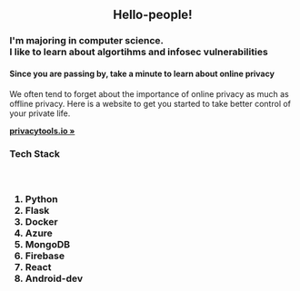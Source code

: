   <h2 style="text-align: center;">Hello-people!</h2>
  <h3>I'm majoring in computer science.<br>I like to learn about algortihms and infosec vulnerabilities</h3>
   <h4>Since you are passing by, take a minute to learn about online privacy</h4>

  <p style="text-align: center;">
  <p>
    We often tend to forget about the importance of online privacy as much as offline privacy. Here is a website to get you started to take better control of your private life.
    </p>
    <a href="https://privacytools.io/"><strong>privacytools.io »</strong></a>
  <h3>Tech Stack<h3>
  <br>
  <ol>
    <p>
    <li>Python</li>
    <li>Flask</li>
    <li>Docker</li>
    <li>Azure</li>
    <li>MongoDB</li>
    <li>Firebase</li>
    <li>React</li>
    <li>Android-dev</li>
    </p>

   
 

 
 
   
  
   
